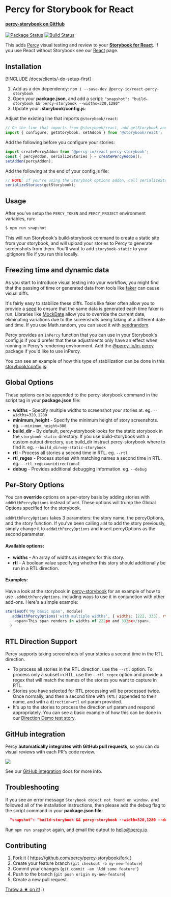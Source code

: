 # Percy for Storybook for React
#### [percy-storybook on GitHub <i class="fa fa-github" aria-hidden="true"></i>](https://github.com/percy/percy-storybook)

[![Package Status](https://img.shields.io/npm/v/@percy-io/react-percy-storybook.svg)](https://www.npmjs.com/package/@percy-io/react-percy-storybook)
[![Build Status](https://travis-ci.org/percy/percy-storybook.svg?branch=master)](https://travis-ci.org/percy/percy-storybook)

This adds [Percy](https://percy.io) visual testing and review to your [**Storybook for React**](https://storybook.js.org/).  If you use React without Storybook see our [React](/docs/clients/javascript/react) page.

## Installation

[!INCLUDE /docs/clients/-do-setup-first]

1. Add as a dev dependency: `npm i --save-dev @percy-io/react-percy-storybook`
1. Open your **package.json**, and add a script: `"snapshot": "build-storybook && percy-storybook --widths=320,1280"`
1. Update your **.storybook/config.js**:

Adjust the existing line that imports `@storybook/react`:

```javascript
// On the line that imports from @storybook/react, add getStorybook and setAddon
import { configure, getStorybook, setAddon } from '@storybook/react';
```

Add the following before you configure your stories:

```javascript
import createPercyAddon from '@percy-io/react-percy-storybook';
const { percyAddon, serializeStories } = createPercyAddon();
setAddon(percyAddon);  
```

Add the following at the end of your config.js file:

```javascript
// NOTE: if you're using the Storybook options addon, call serializeStories *BEFORE* the setOptions call
serializeStories(getStorybook);
```


## Usage

After you've setup the `PERCY_TOKEN` and `PERCY_PROJECT` environment variables, run:

```bash
$ npm run snapshot
```

This will run Storybook's build-storybook command to create a static site from your storybook, and will upload your stories to Percy to generate screenshots from them.  You'll want to add `storybook-static` to your .gitignore file if you run this locally.

## Freezing time and dynamic data

As you start to introduce visual testing into your workflow, you might find that the passing of time or generated data from tools like [faker](https://github.com/marak/Faker.js/) can cause visual diffs.

It's fairly easy to stabilize these diffs. Tools like faker often allow you to provide a [seed](https://github.com/marak/Faker.js/#setting-a-randomness-seed) to ensure that the same data is generated each time faker is run. Libraries like [MockDate](https://github.com/boblauer/MockDate) allow you to override the current date, eliminating variations due to the screenshots being taking at a different date and time. If you use Math.random, you can seed it with [seedrandom](https://github.com/davidbau/seedrandom).

Percy provides an `inPercy` function that you can use in your Storybook's config.js if you'd prefer that these adjustments only have an effect when running in Percy's rendering environment.  Add the [@percy-io/in-percy](https://www.npmjs.com/package/@percy-io/in-percy) package if you'd like to use inPercy.

You can see an example of how this type of stabilization can be done in this  [storybook/config.js](https://github.com/percy/percy-storybook/blob/master/integration-tests/react-percy-storybook/storybook/config.js).


## Global Options

These options can be appended to the percy-storybook command in the script tag in your **package.json** file:

* **widths** - Specify multiple widths to screenshot your stories at.  eg. `--widths=320,1280`
* **minimum_height** - Specify the minimum height of story screenshots.  eg. `--minimum_height=300`
* **build_dir** - By default, percy-storybook looks for the static storybook in the `storybook-static` directory.  If you use build-storybook with a custom output directory, use build_dir instruct percy-storybook where to find it. eg. `--build_dir=my-static-storybook`
* **rtl** - Process all stories a second time in RTL.  eg. `--rtl`
* **rtl_regex** - Process stories with matching names a second time in RTL. eg. `--rtl_regex=unidirectional`
* **debug** - Provides additional debugging information. eg. `--debug`


## Per-Story Options

You can **override** options on a per-story basis by adding stories with `addWithPercyOptions` instead of `add`.  These options will trump the Global Options specified for the storybook.

`addWithPercyOptions` takes 3 parameters: the story name, the percyOptions, and the story function.  If you've been calling `add` to add the story previously, simply change it to `addWithPercyOptions` and insert percyOptions as the second parameter.

#### Available options:

* **widths** - An array of widths as integers for this story.
* **rtl** - A boolean value specifying whether this story should additionally be run in a RTL direction.

#### Examples:
Have a look at the storybook in [percy-storybook](https://github.com/percy/percy-storybook/tree/master/integration-tests/react-percy-storybook) for an example of how to use `.addWithPercyOptions`. including ways to use it in conjunction with other add-ons.  Here's a simple example:

```javascript
storiesOf('My basic span', module)
  .addWithPercyOptions('with multiple widths', { widths: [222, 333], rtl: true }, () =>
    <span>This span renders in widths of 222px and 333px</span>,
  )
```



## RTL Direction Support

Percy supports taking screenshots of your stories a second time in the RTL direction.

* To process all stories in the RTL direction, use the `--rtl` option.  To process only a subset in RTL, use the `--rtl_regex` option and provide a regex that will match the names of the stories you want to capture in RTL.
* Stories you have selected for RTL processing will be processed twice.  Once normally, and then a second time with `[RTL]` appended to their name, and with a `direction=rtl` url param provided.
* It's up to the stories to process the direction url param and respond appropriately.  You can see a basic example of how this can be done in our [Direction Demo test story](https://github.com/percy/percy-storybook/blob/master/integration-tests/react-percy-storybook/stories/index.js).

## GitHub integration

Percy **automatically integrates with GitHub pull requests**, so you can do visual reviews with each PR's code review.

![](https://cloud.githubusercontent.com/assets/75300/13929974/13750b2c-ef5a-11e5-9a87-3ad3b335cc0d.png)

See our [GitHub integration](/docs/learn/github-integration) docs for more info.

## Troubleshooting

If you see an error message `Storybook object not found on window.` and followed all of the installation instructions, then please add the debug flag to the script command in your **package.json file**:

```json
  "snapshot": "build-storybook && percy-storybook --width=320,1280 --debug"
```

Run `npm run snapshot` again, and email the output to [hello@percy.io](mailto:hello@percy.io).


## Contributing

1. Fork it ( https://github.com/percy/percy-storybook/fork )
2. Create your feature branch (`git checkout -b my-new-feature`)
3. Commit your changes (`git commit -am 'Add some feature'`)
4. Push to the branch (`git push origin my-new-feature`)
5. Create a new pull request

[Throw a ★ on it!](https://github.com/percy/percy-storybook) :)

